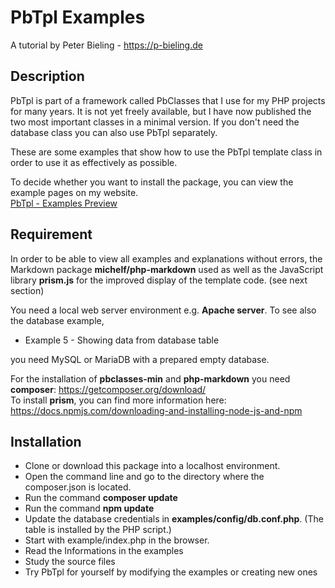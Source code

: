 # PbTpl Examples

A tutorial by Peter Bieling - https://p-bieling.de

## Description

PbTpl is part of a framework called PbClasses that I use for my PHP projects for many years. 
It is not yet freely available, but I have now published the two most important classes in a minimal version.
If you don't need the database class you can also use PbTpl separately.

These are some examples that show how to use the PbTpl template class 
in order to use it as effectively as possible.

To decide whether you want to install the package, you can view the example pages on my website.  
[PbTpl - Examples Preview](https://www.media-palette.de/demo/tpldemo/examples/index.php)

## Requirement

In order to be able to view all examples and explanations without errors, the Markdown package 
__michelf/php-markdown__ used as well as the JavaScript library __prism.js__ for the improved 
display of the template code. (see next section)

You need a local web server environment e.g. __Apache server__.
To see also the database example, 
-  Example 5 - Showing data from database table

you need MySQL or MariaDB with a prepared empty database.

For the installation of __pbclasses-min__ and __php-markdown__ you need __composer__:
https://getcomposer.org/download/  
To install __prism__, you can find more information here:  
https://docs.npmjs.com/downloading-and-installing-node-js-and-npm

## Installation
- Clone or download this package into a localhost environment.
- Open the command line and go to the directory where the composer.json is located.
- Run the command __composer update__
- Run the command __npm update__
- Update the database credentials in __examples/config/db.conf.php__. (The table is installed by the PHP script.)
- Start with example/index.php in the browser.
- Read the Informations in the examples
- Study the source files
- Try PbTpl for yourself by modifying the examples or creating new ones









